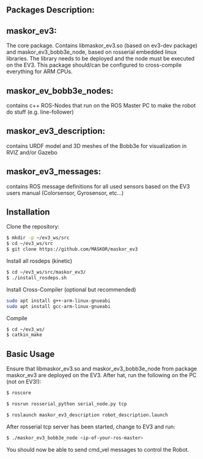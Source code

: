 ## Packages Description:

## maskor_ev3:
The core package. Contains libmaskor_ev3.so (based on ev3-dev package) and maskor_ev3_bobb3e_node, based on rosserial embedded linux libraries. The library needs to be deployed and the node must be executed on the EV3. This package should/can be configured to cross-compile everything for ARM CPUs.

## maskor_ev_bobb3e_nodes:
contains c++ ROS-Nodes that run on the ROS Master PC to make the robot do stuff (e.g. line-follower)

## maskor_ev3_description:
contains URDF model and 3D meshes of the Bobb3e for visualization in RVIZ and/or Gazebo

## maskor_ev3_messages:
contains ROS message definitions for all used sensors based on the EV3 users manual (Colorsensor, Gyrosensor, etc...)

## Installation
Clone the repository:
```sh
$ mkdir -p ~/ev3_ws/src
$ cd ~/ev3_ws/src
$ git clone https://github.com/MASKOR/maskor_ev3
```

Install all rosdeps (kinetic)
```sh
$ cd ~/ev3_ws/src/maskor_ev3/
$ ./install_rosdeps.sh
```

Install Cross-Compiler (optional but recommended)
```sh
sudo apt install g++-arm-linux-gnueabi
sudo apt install gcc-arm-linux-gnueabi
```

Compile
```sh
$ cd ~/ev3_ws/
$ catkin_make
```
## Basic Usage
Ensure that libmaskor_ev3.so and maskor_ev3_bobb3e_node from package maskor_ev3 are deployed on the EV3. After hat, run the following on the PC (not on EV3!):
```sh
$ roscore
```
```sh
$ rosrun rosserial_python serial_node.py tcp
```
```sh
$ roslaunch maskor_ev3_description robot_description.launch
```
After rosserial tcp server has been started, change to EV3 and run:
```sh
$ ./maskor_ev3_bobb3e_node <ip-of-your-ros-master>
```

You should now be able to send cmd_vel messages to control the Robot.



